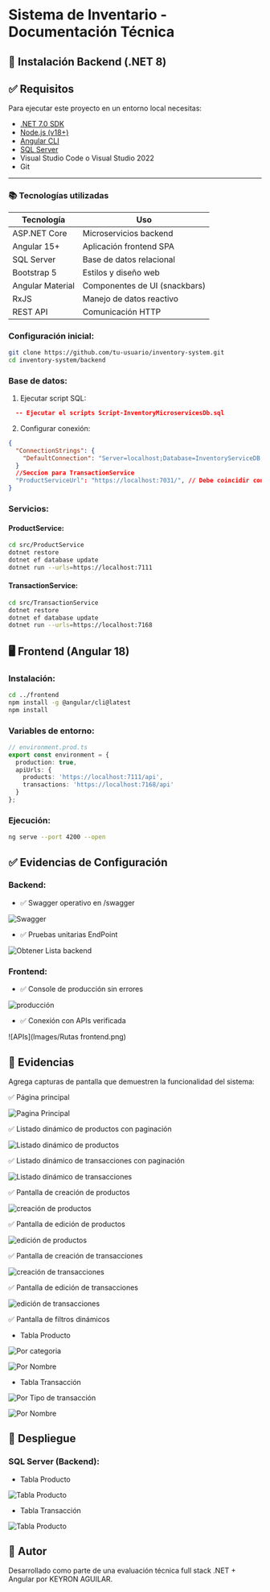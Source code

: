 # Sistema de Inventario - Documentación Técnica

## 🔧 Instalación Backend (.NET 8)

## ✅ Requisitos

Para ejecutar este proyecto en un entorno local necesitas:

- [.NET 7.0 SDK](https://dotnet.microsoft.com/en-us/download/dotnet/7.0)
- [Node.js (v18+)](https://nodejs.org/)
- [Angular CLI](https://angular.io/cli)
- [SQL Server](https://www.microsoft.com/en-us/sql-server)
- Visual Studio Code o Visual Studio 2022
- Git

---

###  📚 Tecnologías utilizadas

| Tecnología       | Uso                           |
| ---------------- | ----------------------------- |
| ASP.NET Core     | Microservicios backend        |
| Angular 15+      | Aplicación frontend SPA       |
| SQL Server       | Base de datos relacional      |
| Bootstrap 5      | Estilos y diseño web          |
| Angular Material | Componentes de UI (snackbars) |
| RxJS             | Manejo de datos reactivo      |
| REST API         | Comunicación HTTP             |


### Configuración inicial:
```bash
git clone https://github.com/tu-usuario/inventory-system.git
cd inventory-system/backend
```

### Base de datos:
1. Ejecutar script SQL:

```json
  -- Ejecutar el scripts Script-InventoryMicroservicesDb.sql 
```

2. Configurar conexión:
```json
{
  "ConnectionStrings": {
    "DefaultConnection": "Server=localhost;Database=InventoryServiceDB;User Id=sa;Password=TuContraseña;TrustServerCertificate=true;"
  }
  //Seccion para TransactionService
  "ProductServiceUrl": "https://localhost:7031/", // Debe coincidir con la URL real del ProductService
}
```

### Servicios:

#### ProductService:
```bash
cd src/ProductService
dotnet restore
dotnet ef database update
dotnet run --urls=https://localhost:7111
```

#### TransactionService:
```bash
cd src/TransactionService
dotnet restore
dotnet ef database update
dotnet run --urls=https://localhost:7168
```

## 🖥 Frontend (Angular 18)

### Instalación:
```bash
cd ../frontend
npm install -g @angular/cli@latest
npm install
```

### Variables de entorno:
```typescript
// environment.prod.ts
export const environment = {
  production: true,
  apiUrls: {
    products: 'https://localhost:7111/api',
    transactions: 'https://localhost:7168/api'
  }
};
```

### Ejecución:
```bash
ng serve --port 4200 --open
```

## ✅ Evidencias de Configuración

### Backend:

- ✅ Swagger operativo en /swagger  

![Swagger](Images/Backend-Apis.png)

- ✅ Pruebas unitarias EndPoint  

![Obtener Lista backend](Images/Backend-Apis-ObtenerLista.png)

### Frontend:
- ✅ Console de producción sin errores  

![producción](Images/Console.png)

- ✅ Conexión con APIs verificada  

![APIs](Images/Rutas frontend.png)



##  🧪 Evidencias
Agrega capturas de pantalla que demuestren la funcionalidad del sistema:

 ✅ Página principal

 ![Pagina Principal](Images/Pagina-principal.png)

 ✅ Listado dinámico de productos con paginación

  ![Listado dinámico de productos](Images/Enlistar-Productos.png)

 ✅ Listado dinámico de transacciones con paginación

  ![Listado dinámico de transacciones](Images/Enlistar-Transaccion.png)

 ✅ Pantalla de creación de productos

  ![creación de productos](Images/Crear-Producto.png)

 ✅ Pantalla de edición de productos

   ![edición de productos](Images/Editar-Producto.png)

 ✅ Pantalla de creación de transacciones

   ![creación de transacciones](Images/Crear-Transaccion.png)

 ✅ Pantalla de edición de transacciones

   ![edición de transacciones](Images/Editar-Transaccion.png)

 ✅ Pantalla de filtros dinámicos

   - Tabla Producto

   ![Por categoria](Images/FiltrarCategoria-Producto.png)

   ![Por Nombre](Images/FiltrarNombre-Producto.png)

   - Tabla Transacción

   ![Por Tipo de transacción](Images/FiltrarTipoTransaccion-Transaccion.png)

   ![Por Nombre](Images/FiltrarNombre-Transaccion.png)


## 🚀 Despliegue

### SQL Server (Backend):
- Tabla Producto

![Tabla Producto](Images/Tabla_Producto_DB.png)

- Tabla Transacción

![Tabla Producto](Images/Tabla_Transaccion_DB.png)


## 📌 Autor
Desarrollado como parte de una evaluación técnica full stack .NET + Angular por KEYRON AGUILAR.